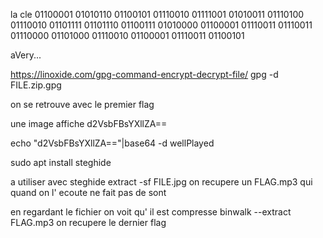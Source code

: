 la cle
01100001 01010110 01100101 01110010 01111001 01010011 01110100 01110010 01101111 01101110 01100111 01010000 01100001 01110011 01110011 01110000 01101000 01110010 01100001 01110011 01100101

aVery...

https://linoxide.com/gpg-command-encrypt-decrypt-file/
gpg -d FILE.zip.gpg

on se retrouve avec le premier flag



une image affiche d2VsbFBsYXllZA==

echo "d2VsbFBsYXllZA=="|base64 -d
wellPlayed

sudo apt install steghide

a utiliser avec steghide extract -sf FILE.jpg 
on recupere un FLAG.mp3 qui quand on l' ecoute ne fait pas de sont

en regardant le fichier on voit qu' il est compresse
binwalk --extract FLAG.mp3
on recupere le dernier flag
